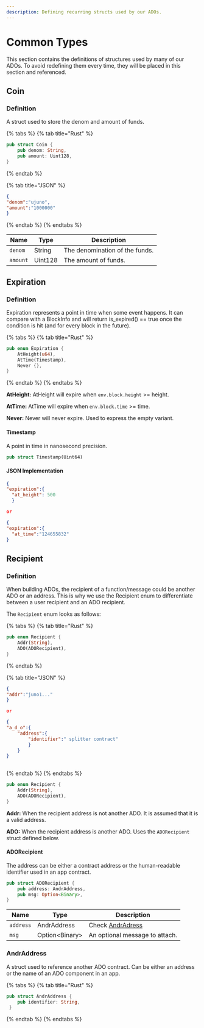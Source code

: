 ```yaml
---
description: Defining recurring structs used by our ADOs.
---
```


# Common Types

This section contains the definitions of structures used by many of our ADOs. To avoid redefining them every time, they will be placed in this section and referenced.



## Coin

### Definition <a href="#definition" id="definition"></a>

A struct used to store the denom and amount of funds.

{% tabs %}
{% tab title="Rust" %}
```rust
pub struct Coin {
    pub denom: String,
    pub amount: Uint128,
}
```
{% endtab %}

{% tab title="JSON" %}
```json
{
"denom":"ujuno",
"amount":"1000000"
}
```
{% endtab %}
{% endtabs %}

| Name     | Type    | Description                    |
| -------- | ------- | ------------------------------ |
| `denom`  | String  | The denomination of the funds. |
| `amount` | Uint128 | The amount of funds.           |

## Expiration

### Definition

Expiration represents a point in time when some event happens. It can compare with a BlockInfo and will return is\_expired() == true once the condition is hit (and for every block in the future).

{% tabs %}
{% tab title="Rust" %}
```rust
pub enum Expiration {
    AtHeight(u64),
    AtTime(Timestamp),
    Never {},
}
```
{% endtab %}
{% endtabs %}

**AtHeight:** AtHeight will expire when `env.block.height` >= height.

**AtTime:** AtTime will expire when `env.block.time` >= time.

**Never:** Never will never expire. Used to express the empty variant.

#### Timestamp

A point in time in nanosecond precision.

```rust
pub struct Timestamp(Uint64)
```

#### JSON Implementation

```json
{
"expiration":{
  "at_height": 500
  }

or

{
"expiration":{
  "at_time":"124655832"
}

```

## Recipient

### Definition

When building ADOs, the recipient of a function/message could be another ADO or an address. This is why we use the Recipient enum to differentiate between a user recipient and an ADO recipient.

The `Recipient` enum looks as follows:&#x20;

{% tabs %}
{% tab title="Rust" %}
```rust
pub enum Recipient {
    Addr(String),
    ADO(ADORecipient),
}
```
{% endtab %}

{% tab title="JSON" %}
```json
{
"addr":"juno1..."
}

or

{
"a_d_o":{
    "address":{
        "identifier":" splitter contract"
        }
    }
}
    
```
{% endtab %}
{% endtabs %}

```rust
pub enum Recipient {
    Addr(String),
    ADO(ADORecipient),
}
```

**Addr:** When the recipient address is not another ADO. It is assumed that it is a valid address.

**ADO:** When the recipient address is another ADO. Uses the `ADORecipient` struct defined below.

#### **ADORecipient**

The address can be either a contract address or the human-readable identifier used in an app contract.

```rust
pub struct ADORecipient {
    pub address: AndrAddress,
    pub msg: Option<Binary>,
}
```

| Name      | Type            | Description                                    |
| --------- | --------------- | ---------------------------------------------- |
| `address` | AndrAddress     | Check [AndrAdress](common-types.md#andradress) |
| `msg`     | Option\<Binary> | An optional message to attach.                 |

### AndrAddress

A struct used to reference another ADO contract. Can be either an address or the name of an ADO component in an app.

{% tabs %}
{% tab title="Rust" %}
```rust
pub struct AndrAddress {
    pub identifier: String,
 }
```
{% endtab %}
{% endtabs %}
